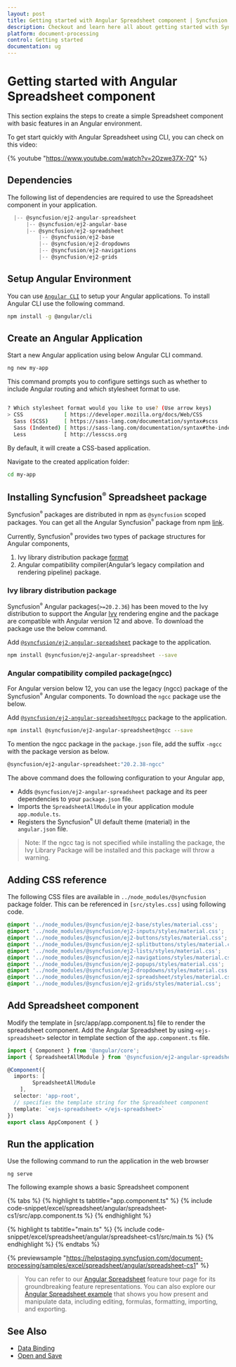 ```yaml
---
layout: post
title: Getting started with Angular Spreadsheet component | Syncfusion
description: Checkout and learn here all about getting started with Syncfusion Essential Angular Spreadsheet component, it's elements, and more details.
platform: document-processing
control: Getting started 
documentation: ug
---
```


# Getting started with Angular Spreadsheet component

This section explains the steps to create a simple Spreadsheet component with basic features in an Angular environment.

To get start quickly with Angular Spreadsheet using CLI, you can check on this video:

{% youtube "https://www.youtube.com/watch?v=2Ozwe37X-7Q" %}

## Dependencies

The following list of dependencies are required to use the Spreadsheet component in your application.

```js
  |-- @syncfusion/ej2-angular-spreadsheet
      |-- @syncfusion/ej2-angular-base
      |-- @syncfusion/ej2-spreadsheet
          |-- @syncfusion/ej2-base
          |-- @syncfusion/ej2-dropdowns
          |-- @syncfusion/ej2-navigations
          |-- @syncfusion/ej2-grids
```

## Setup Angular Environment

You can use [`Angular CLI`](https://github.com/angular/angular-cli) to setup your Angular applications. To install Angular CLI use the following command.

```bash
npm install -g @angular/cli
```

## Create an Angular Application

Start a new Angular application using below Angular CLI command.

```bash
ng new my-app
```

This command prompts you to configure settings such as whether to include Angular routing and which stylesheet format to use.

```bash

? Which stylesheet format would you like to use? (Use arrow keys)
> CSS             [ https://developer.mozilla.org/docs/Web/CSS                     ]
  Sass (SCSS)     [ https://sass-lang.com/documentation/syntax#scss                ]
  Sass (Indented) [ https://sass-lang.com/documentation/syntax#the-indented-syntax ]
  Less            [ http://lesscss.org                                             ]

```

By default, it will create a CSS-based application.

Navigate to the created application folder:

```bash
cd my-app
```

## Installing Syncfusion<sup style="font-size:70%">&reg;</sup> Spreadsheet package

Syncfusion<sup style="font-size:70%">&reg;</sup> packages are distributed in npm as `@syncfusion` scoped packages. You can get all the Angular Syncfusion<sup style="font-size:70%">&reg;</sup> package from npm [link](https://www.npmjs.com/search?q=%40syncfusion%2Fej2-angular-).

Currently, Syncfusion<sup style="font-size:70%">&reg;</sup> provides two types of package structures for Angular components,
1. Ivy library distribution package [format](https://v17.angular.io/guide/angular-package-format#angular-package-format)
2. Angular compatibility compiler(Angular’s legacy compilation and rendering pipeline) package.

### Ivy library distribution package

Syncfusion<sup style="font-size:70%">&reg;</sup> Angular packages(`>=20.2.36`) has been moved to the Ivy distribution to support the Angular [Ivy](https://docs.angular.lat/guide/ivy) rendering engine and the package are compatible with Angular version 12 and above. To download the package use the below command.

Add [`@syncfusion/ej2-angular-spreadsheet`](https://www.npmjs.com/package/@syncfusion/ej2-angular-spreadsheet/v/20.2.38) package to the application.

```bash
npm install @syncfusion/ej2-angular-spreadsheet --save
```

### Angular compatibility compiled package(ngcc)

For Angular version below 12, you can use the legacy (ngcc) package of the Syncfusion<sup style="font-size:70%">&reg;</sup> Angular components. To download the `ngcc` package use the below.

Add [`@syncfusion/ej2-angular-spreadsheet@ngcc`](https://www.npmjs.com/package/@syncfusion/ej2-angular-spreadsheet/v/20.2.38-ngcc) package to the application.

```bash
npm install @syncfusion/ej2-angular-spreadsheet@ngcc --save
```

To mention the ngcc package in the `package.json` file, add the suffix `-ngcc` with the package version as below.

```bash
@syncfusion/ej2-angular-spreadsheet:"20.2.38-ngcc"
```

The above command does the following configuration to your Angular app,
 
 * Adds `@syncfusion/ej2-angular-spreadsheet` package and its peer dependencies to your `package.json` file.
 * Imports the `SpreadsheetAllModule` in your application module `app.module.ts`.
 * Registers the Syncfusion<sup style="font-size:70%">&reg;</sup> UI default theme (material) in the `angular.json` file.

>Note: If the ngcc tag is not specified while installing the package, the Ivy Library Package will be installed and this package will throw a warning.

## Adding CSS reference

The following CSS files are available in `../node_modules/@syncfusion` package folder.
This can be referenced in `[src/styles.css]` using following code.

```css
@import '../node_modules/@syncfusion/ej2-base/styles/material.css';
@import '../node_modules/@syncfusion/ej2-inputs/styles/material.css';
@import '../node_modules/@syncfusion/ej2-buttons/styles/material.css';
@import '../node_modules/@syncfusion/ej2-splitbuttons/styles/material.css';
@import '../node_modules/@syncfusion/ej2-lists/styles/material.css';
@import '../node_modules/@syncfusion/ej2-navigations/styles/material.css';
@import '../node_modules/@syncfusion/ej2-popups/styles/material.css';
@import '../node_modules/@syncfusion/ej2-dropdowns/styles/material.css';
@import '../node_modules/@syncfusion/ej2-spreadsheet/styles/material.css';
@import '../node_modules/@syncfusion/ej2-grids/styles/material.css';
```

## Add Spreadsheet component

Modify the template in [src/app/app.component.ts] file to render the spreadsheet component. Add the Angular Spreadsheet by using `<ejs-spreadsheet>` selector in template section of the `app.component.ts` file.

```typescript
import { Component } from '@angular/core';
import { SpreadsheetAllModule } from '@syncfusion/ej2-angular-spreadsheet'

@Component({
  imports: [
        SpreadsheetAllModule
    ],
  selector: 'app-root',
  // specifies the template string for the Spreadsheet component
  template: `<ejs-spreadsheet> </ejs-spreadsheet>`
})
export class AppComponent { }

```

## Run the application

Use the following command to run the application in the web browser

```
ng serve
```

The following example shows a basic Spreadsheet component

{% tabs %}
{% highlight ts tabtitle="app.component.ts" %}
{% include code-snippet/excel/spreadsheet/angular/spreadsheet-cs1/src/app.component.ts %}
{% endhighlight %}

{% highlight ts tabtitle="main.ts" %}
{% include code-snippet/excel/spreadsheet/angular/spreadsheet-cs1/src/main.ts %}
{% endhighlight %}
{% endtabs %}
  
{% previewsample "https://helpstaging.syncfusion.com/document-processing/samples/excel/spreadsheet/angular/spreadsheet-cs1" %}

> You can refer to our [Angular Spreadsheet](https://www.syncfusion.com/angular-components/angular-spreadsheet) feature tour page for its groundbreaking feature representations. You can also explore our [Angular Spreadsheet example](https://ej2.syncfusion.com/angular/demos/#/bootstrap5/spreadsheet/default) that shows you how present and manipulate data, including editing, formulas, formatting, importing, and exporting.

## See Also

* [Data Binding](./data-binding)
* [Open and Save](./open-save)